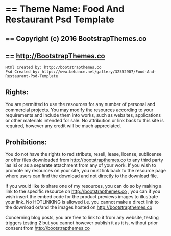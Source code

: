 # == Theme Name: Food And Restaurant Psd Template

## == Copyright (c) 2016 BootstrapThemes.co

## == http://BootstrapThemes.co
    Html Created by: http://bootstrapthemes.co
    Psd Created by: https://www.behance.net/gallery/32552907/Food-And-Restaurant-Psd-Template

## Rights: 
You are permitted to use the resources for any number of personal and commercial projects.
You may modify the resources according to your requirements and include them into works, 
such as websites, applications or other materials intended for sale. No attribution or 
link back to this site is required, however any credit will be much appreciated.

## Prohibitions:
You do not have the rights to redistribute, resell, lease, license, sublicense or offer 
files downloaded from http://bootstrapthemes.co to any third party ìas isî or as a separate attachment 
from any of your work. If you wish to promote my resources on your site, you must link back 
to the resource page where users can find the download and not directly to the download file.



If you would like to share one of my resources, you can do so by making a link to the specific 
resource on http://bootstrapthemes.co , you can if you wish insert the embed code for the product previews images to illustrate your link. 
No HOTLINKING is allowed i.e. you cannot make a direct link to the download or/and the images hosted on http://bootstrapthemes.co

Concerning blog posts, you are free to link to it from any website, 
testing triggers
testing  2
but you cannot however publish it as it is, without prior consent from http://bootstrapthemes.co

